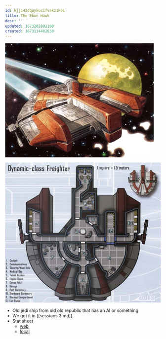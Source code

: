 ```yaml
---
id: kjj142dqaykucifvakz1kei
title: The Ebon Hawk
desc: ''
updated: 1673202892190
created: 1673114402650
---
```


![Exterior](./assets/images/2023-01-08-13-31-14.png)

![Layout](/assets/images/2023-01-08-13-32-52.png)

- Old jedi ship from old old republic that has an AI or something
- We got it in [[sessions.3.md]].
- Stat sheet
  - [web](https://github.com/newman174/sw5e_wiki/blob/656a6205d45a777c615610180c772f6e05dfe898/vault/assets/Ebon%20Hawk.pdf)
  - [local](./assets/Ebon%20Hawk.pdf)
